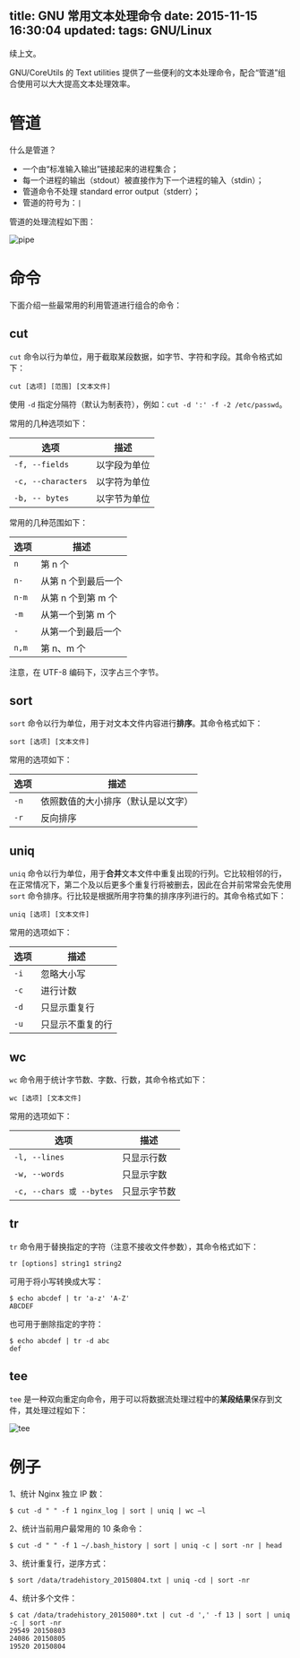 title: GNU 常用文本处理命令
date: 2015-11-15 16:30:04
updated:
tags: GNU/Linux
---

续上文。

GNU/CoreUtils 的 Text utilities 提供了一些便利的文本处理命令，配合“管道”组合使用可以大大提高文本处理效率。

# 管道

什么是管道？

* 一个由“标准输入输出”链接起来的进程集合；* 每一个进程的输出（stdout）被直接作为下一个进程的输入（stdin）；* 管道命令不处理 standard error output（stderr）；
* 管道的符号为：`|`

管道的处理流程如下图：

![pipe](http://cnblog.me/img/gnu-text-utilities/pipe.png)

# 命令

下面介绍一些最常用的利用管道进行组合的命令：

## cut

`cut` 命令以行为单位，用于截取某段数据，如字节、字符和字段。其命令格式如下：

```
cut [选项] [范围] [文本文件]
```

使用 `-d` 指定分隔符（默认为制表符），例如：`cut -d ':' -f -2 /etc/passwd`。

常用的几种选项如下：

|选项|描述|
|---|---|
|`-f, --fields`|以字段为单位|
|`-c, --characters`|以字符为单位|
|`-b, -- bytes`|以字节为单位|

常用的几种范围如下：

|选项|描述|
|---|---|
|`n`|第 n 个|
|`n-`|从第 n 个到最后一个|
|`n-m`|从第 n 个到第 m 个|
|`-m`|从第一个到第 m 个|
|`-`|从第一个到最后一个|
|`n,m`|第 n、m 个|

注意，在 UTF-8 编码下，汉字占三个字节。

## sort

`sort` 命令以行为单位，用于对文本文件内容进行**排序**。其命令格式如下：

```
sort [选项] [文本文件]
```

常用的选项如下：

|选项|描述|
|---|---|
|`-n`|依照数值的大小排序（默认是以文字）|
|`-r`|反向排序|

## uniq

`uniq` 命令以行为单位，用于**合并**文本文件中重复出现的行列。它比较相邻的行，在正常情况下，第二个及以后更多个重复行将被删去，因此在合并前常常会先使用 `sort` 命令排序。行比较是根据所用字符集的排序序列进行的。其命令格式如下：

```
uniq [选项] [文本文件]
```

常用的选项如下：

|选项|描述|
|---|---|
|`-i`|忽略大小写|
|`-c`|进行计数|
|`-d`|只显示重复行|
|`-u`|只显示不重复的行|

## wc

`wc` 命令用于统计字节数、字数、行数，其命令格式如下：

```
wc [选项] [文本文件]
```

常用的选项如下：

|选项|描述|
|---|---|
|`-l, --lines`|只显示行数|
|`-w, --words`|只显示字数|
|`-c, --chars 或 --bytes`|只显示字节数|

## tr

`tr` 命令用于替换指定的字符（注意不接收文件参数），其命令格式如下：

```
tr [options] string1 string2
```

可用于将小写转换成大写：

```
$ echo abcdef | tr 'a-z' 'A-Z'
ABCDEF
```

也可用于删除指定的字符：

```
$ echo abcdef | tr -d abc 
def
```

## tee

`tee` 是一种双向重定向命令，用于可以将数据流处理过程中的**某段结果**保存到文件，其处理过程如下：

![tee](http://cnblog.me/img/gnu-text-utilities/tee.png)

# 例子

1、统计 Nginx 独立 IP 数：

```
$ cut -d " " -f 1 nginx_log | sort | uniq | wc –l
```

2、统计当前用户最常用的 10 条命令：

```
$ cut -d " " -f 1 ~/.bash_history | sort | uniq -c | sort -nr | head
```

3、统计重复行，逆序方式：

```
$ sort /data/tradehistory_20150804.txt | uniq -cd | sort -nr
```

4、统计多个文件：

```
$ cat /data/tradehistory_2015080*.txt | cut -d ',' -f 13 | sort | uniq -c | sort -nr
29549 20150803
24086 20150805
19520 20150804
```